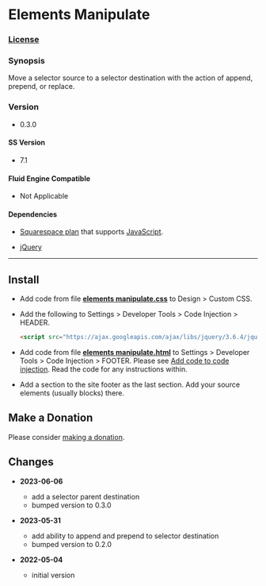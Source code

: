 # Elements Manipulate

### [License][1]

### Synopsis

Move a selector source to a selector destination with the action of append,
prepend, or replace.

### Version

  * 0.3.0

#### SS Version

  * 7.1

#### Fluid Engine Compatible

  * Not Applicable

#### Dependencies

  * [Squarespace plan][2] that supports [JavaScript][3].
  
  * [jQuery][4]

---

## Install

* Add code from file **[elements manipulate.css][5]** to Design > Custom CSS.

* Add the following to Settings > Developer Tools > Code Injection > HEADER.
  
  ```html
  <script src="https://ajax.googleapis.com/ajax/libs/jquery/3.6.4/jquery.min.js"></script>
  ```
  
* Add code from file **[elements manipulate.html][6]** to Settings >
  Developer Tools > Code Injection > FOOTER. Please see [Add code to code
  injection][7]. Read the code for any instructions within.
  
* Add a section to the site footer as the last section. Add your source
  elements (usually blocks) there.

## Make a Donation

Please consider [making a donation][8].

## Changes

* **2023-06-06**

  * add a selector parent destination
  * bumped version to 0.3.0
  
* **2023-05-31**

  * add ability to append and prepend to selector destination
  * bumped version to 0.2.0
  
* **2022-05-04**

  * initial version

[1]: https://github.com/tomsWebConsulting/twcsl/blob/main/LICENSE.txt#L1
[2]: https://www.squarespace.com/pricing
[3]: https://en.wikipedia.org/wiki/JavaScript
[4]: https://jquery.com/
[5]: elements%20manipulate.css#L1
[6]: elements%20manipulate.html#L1
[7]: https://support.squarespace.com/hc/en-us/articles/205815908-Using-code-injection#toc-add-code-to-code-injection
[8]: https://github.com/tomsWebConsulting/twcsl#make-a-donation
